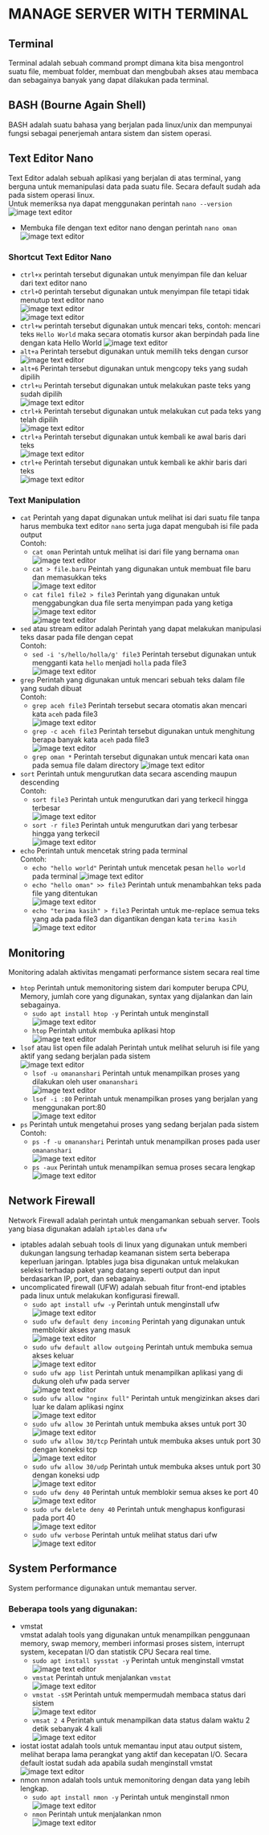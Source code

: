 # MANAGE SERVER WITH TERMINAL
## Terminal
Terminal adalah sebuah command prompt dimana kita bisa mengontrol suatu file, membuat folder, membuat dan mengbubah akses atau membaca dan sebagainya banyak yang dapat dilakukan pada terminal.

## BASH (Bourne Again Shell)
BASH adalah suatu bahasa yang berjalan pada linux/unix dan mempunyai fungsi sebagai penerjemah antara sistem dan sistem operasi.

## Text Editor Nano
Text Editor adalah sebuah aplikasi yang berjalan di atas terminal, yang berguna untuk memanipulasi data pada suatu file. Secara default sudah ada pada sistem operasi linux. <br>
Untuk memeriksa nya dapat menggunakan perintah ```nano --version``` <br>
![image text editor](assets/2.png) <br>
- Membuka file dengan text editor nano dengan perintah ```nano oman``` <br>
![image text editor](assets/3.png) <br>

### Shortcut Text Editor Nano
- ```ctrl+x``` perintah tersebut digunakan untuk menyimpan file dan keluar dari text editor nano
- ```ctrl+O``` perintah tersebut digunakan untuk menyimpan file tetapi tidak menutup text editor nano <br>
![image text editor](assets/4.png) <br>
![image text editor](assets/5.png) <br>
- ```ctrl+w``` perintah tersebut digunakan untuk mencari teks, contoh: mencari teks ```Hello World``` maka secara otomatis kursor akan berpindah pada line dengan kata Hello World
![image text editor](assets/6.png)<br>
- ```alt+a``` Perintah tersebut digunakan untuk memilih teks dengan cursor <br>
![image text editor](assets/7.png)<br>
- ```alt+6``` Perintah tersebut digunakan untuk mengcopy teks yang sudah dipilih <br>
- ```ctrl+u``` Perintah tersebut digunakan untuk melakukan paste teks yang sudah dipilih <br>
![image text editor](assets/8.png)<br>
- ```ctrl+k``` Perintah tersebut digunakan untuk melakukan cut pada teks yang telah dipilih <br>
![image text editor](assets/9.png)<br>
- ```ctrl+a``` Perintah tersebut digunakan untuk kembali ke awal baris dari teks <br>
![image text editor](assets/10.png)<br>
- ```ctrl+e``` Perintah tersebut digunakan untuk kembali ke akhir baris dari teks <br>
![image text editor](assets/11.png)<br>

### Text Manipulation
- ```cat``` Perintah yang dapat digunakan untuk melihat isi dari suatu file tanpa harus membuka text editor ```nano``` serta juga dapat mengubah isi file pada output <br>
Contoh: <br>
  - ```cat oman``` Perintah untuk melihat isi dari file yang bernama ```oman``` <br>
  ![image text editor](assets/12.png)<br>
  - ```cat > file.baru``` Peintah yang digunakan untuk membuat file baru dan memasukkan teks <br>
  ![image text editor](assets/13.png)<br>
  - ```cat file1 file2 > file3``` Perintah yang digunakan untuk menggabungkan dua file serta menyimpan pada yang ketiga <br>
  ![image text editor](assets/14.png)<br>
  ![image text editor](assets/15.png)<br>
- ```sed``` atau stream editor adalah Perintah yang dapat melakukan manipulasi teks dasar pada file dengan cepat <br>
Contoh: <br>
  - ```sed -i 's/hello/holla/g' file3``` Perintah tersebut digunakan untuk mengganti kata ```hello``` menjadi ```holla``` pada file3 <br>
  ![image text editor](assets/16.png)<br>
- ```grep``` Perintah yang digunakan untuk mencari sebuah teks dalam file yang sudah dibuat <br>
Contoh: <br>
  - ```grep aceh file3``` Perintah tersebut secara otomatis akan mencari kata ```aceh``` pada file3 <br>
  ![image text editor](assets/17.png)<br>
  - ```grep -c aceh file3``` Perintah tersebut digunakan untuk menghitung berapa banyak kata ```aceh``` pada file3 <br>
  ![image text editor](assets/18.png)<br>
  - ```grep oman *``` Perintah tersebut digunakan untuk mencari kata ```oman``` pada semua file dalam directory
  ![image text editor](assets/19.png)<br>
- ```sort``` Perintah untuk mengurutkan data secara ascending maupun descending <br>
Contoh: <br>
  - ```sort file3``` Perintah untuk mengurutkan dari yang terkecil hingga terbesar <br>
  ![image text editor](assets/20.png)<br>
  - ```sort -r file3``` Perintah untuk mengurutkan dari yang terbesar hingga yang terkecil <br>
  ![image text editor](assets/21.png)<br>
- ```echo``` Perintah untuk mencetak string pada terminal <br>
Contoh: <br>
  - ```echo "hello world"``` Perintah untuk mencetak pesan ```hello world``` pada terminal <bt>
  ![image text editor](assets/22.png)<br>
  - ```echo "hello oman" >> file3``` Perintah untuk menambahkan teks pada file yang ditentukan <br>
  ![image text editor](assets/23.png)<br>
  - ```echo "terima kasih" > file3``` Perintah untuk me-replace semua teks yang ada pada file3 dan digantikan dengan kata ```terima kasih```<br>
  ![image text editor](assets/24.png)<br>

## Monitoring
Monitoring adalah aktivitas mengamati performance sistem secara real time <br>
- ```htop``` Perintah untuk memonitoring sistem dari komputer berupa CPU, Memory, jumlah core yang digunakan, syntax yang dijalankan dan lain sebagainya. <br>
  - ```sudo apt install htop -y``` Perintah untuk menginstall <br>
  ![image text editor](assets/1.png) <br>
  - ```htop``` Perintah untuk membuka aplikasi htop <br>
  ![image text editor](assets/25.png) <br>
- ```lsof``` atau list open file adalah Perintah untuk melihat seluruh isi file yang aktif yang sedang berjalan pada sistem <br>
![image text editor](assets/26.png) <br>
  - ```lsof -u omananshari``` Perintah untuk menampilkan proses yang dilakukan oleh user ```omananshari``` <br>
  ![image text editor](assets/27.png) <br>
  - ```lsof -i :80``` Perintah untuk menampilkan proses yang berjalan yang menggunakan port:80 <br>
  ![image text editor](assets/28.png) <br>
- ```ps``` Perintah untuk mengetahui proses yang sedang berjalan pada sistem <br>
Contoh: <br>
  - ```ps -f -u omananshari```  Perintah untuk menampilkan proses pada user ```omananshari``` <br>
  ![image text editor](assets/29.png)<br>
  - ```ps -aux``` Perintah untuk menampilkan semua proses secara lengkap <br>
  ![image text editor](assets/30.png)<br>

## Network Firewall
Network Firewall adalah perintah untuk mengamankan sebuah server. Tools yang biasa digunakan adalah ```iptables``` dana ```ufw``` <br>
- iptables adalah sebuah tools di linux yang digunakan untuk memberi dukungan langsung terhadap keamanan sistem serta beberapa keperluan jaringan. Iptables juga bisa digunakan untuk melakukan seleksi terhadap paket yang datang seperti output dan input berdasarkan IP, port, dan sebagainya. <br>
- uncomplicated firewall (UFW) adalah sebuah fitur front-end iptables pada linux untuk melakukan konfigurasi firewall. <br>
  - ```sudo apt install ufw -y``` Perintah untuk menginstall ufw <br>
  ![image text editor](assets/31.png) <br>
  - ```sudo ufw default deny incoming``` Perintah yang digunakan untuk memblokir akses yang masuk <br>
  ![image text editor](assets/32.png) <br>
  - ```sudo ufw default allow outgoing``` Perintah untuk membuka semua akses keluar <br>
  ![image text editor](assets/33.png) <br>
  - ```sudo ufw app list``` Perintah untuk menampilkan aplikasi yang di dukung oleh ufw pada server <br>
  ![image text editor](assets/34.png) <br>
  - ```sudo ufw allow "nginx full"``` Perintah untuk mengizinkan akses dari luar ke dalam aplikasi nginx <br>
  ![image text editor](assets/35.png) <br>
  - ```sudo ufw allow 30``` Perintah untuk membuka akses untuk port 30 <br>
  ![image text editor](assets/36.png) <br>
  - ```sudo ufw allow 30/tcp``` Perintah untuk membuka akses untuk port 30 dengan koneksi tcp <br>
  ![image text editor](assets/37.png) <br>
  - ```sudo ufw allow 30/udp``` Perintah untuk membuka akses untuk port 30 dengan koneksi udp <br>
  ![image text editor](assets/38.png) <br>
  - ```sudo ufw deny 40``` Perintah untuk memblokir semua akses ke port 40 <br>
  ![image text editor](assets/39.png) <br>
  - ```sudo ufw delete deny 40``` Perintah untuk menghapus konfigurasi pada port 40 <br>
  ![image text editor](assets/40.png) <br>
  - ```sudo ufw verbose``` Perintah untuk melihat status dari ufw
  ![image text editor](assets/41.png) <br>

## System Performance
System performance digunakan untuk memantau server. <br>
### Beberapa tools yang digunakan:
- vmstat <br>
  vmstat adalah tools yang digunakan untuk menampilkan penggunaan memory, swap memory, memberi informasi proses sistem, interrupt system, kecepatan I/O dan statistik CPU Secara real time. <br>
  - ```sudo apt install sysstat -y``` Perintah untuk menginstall vmstat <br>
  ![image text editor](assets/42.png) <br>
  - ```vmstat``` Perintah untuk menjalankan ```vmstat``` <br>
  ![image text editor](assets/43.png) <br>
  - ```vmstat -sSM``` Perintah untuk mempermudah membaca status dari sistem <br>
  ![image text editor](assets/44.png) <br>
  - ```vmsat 2 4``` Perintah untuk menampilkan data status dalam waktu 2 detik sebanyak 4 kali <br>
  ![image text editor](assets/45.png) <br> 
- iostat
  iostat adalah tools untuk memantau input atau output sistem, melihat berapa lama perangkat yang aktif dan kecepatan I/O. Secara default iostat sudah ada apabila sudah menginstall vmstat <br>
  ![image text editor](assets/46.png) <br> 
- nmon
  nmon adalah tools untuk memonitoring dengan data yang lebih lengkap. <br>
  - ```sudo apt install nmon -y``` Perintah untuk menginstall nmon <br>
  ![image text editor](assets/47.png) <br>
  - ```nmon``` Perintah untuk menjalankan nmon <br>
  ![image text editor](assets/48.png) <br>